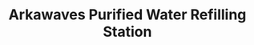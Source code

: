 ---
title: "Arkawaves Purified Water Refilling Station"
url: /bacoor/arkawaves-purified-water-refilling-station/
shop: Wasser
---